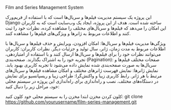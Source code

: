  Film and Series Management System
 
این پروژه یک سیستم مدیریت فیلم‌ها و سریال‌ها است که با استفاده از فریم‌ورک Django ساخته شده است. هدف از این پروژه، ایجاد یک وب‌سایت است که به کاربران این امکان را می‌دهد که فیلم‌ها و سریال‌های مختلف را مشاهده کرده، نظرات خود را ثبت کنند و اطلاعات مربوط به ژانرها و ویژگی‌های فیلم‌ها را مشاهده کنند.

ویژگی‌ها
مدیریت فیلم‌ها و سریال‌ها: امکان افزودن، ویرایش و حذف فیلم‌ها و سریال‌ها با اطلاعات مربوط به مدت زمان، ژانر، سال تولید و جزئیات دیگر.
نظرات کاربران: کاربران می‌توانند نظرات خود را برای فیلم‌ها و سریال‌ها ارسال کنند و با استفاده از امتیازدهی، تجربه خود را به اشتراک بگذارند.
صفحه‌بندی (Pagination): صفحات مختلف فیلم‌ها و سریال‌ها به صورت صفحه‌بندی شده نمایش داده می‌شود تا تجربه کاربری بهبود یابد.
نمایش ژانرها: نمایش فهرست ژانرهای مختلف و امکان مشاهده فیلم‌ها و سریال‌های مرتبط با هر ژانر.
رابط کاربری زیبا و واکنش‌گرا: طراحی زیبا و ریسپانسیو برای نمایش در دستگاه‌های مختلف.
نصب و راه‌اندازی
برای راه‌اندازی این پروژه در سیستم محلی خود، مراحل زیر را دنبال کنید:

کلون کردن مخزن ابتدا مخزن را به سیستم محلی خود کلون کنید:
git clone https://github.com/yourusername/film-series-management.git
